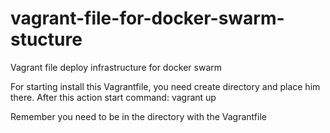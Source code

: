 # vagrant-file-for-docker-swarm-stucture
Vagrant file deploy infrastructure for docker swarm 

For starting install this Vagrantfile, you need create directory and place him there.
After this action start command:
 vagrant up

Remember you need to be in the directory with the Vagrantfile

